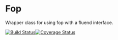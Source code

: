 Fop
===

Wrapper class for using fop with a fluend interface.

[![Build Status](https://travis-ci.org/siad007/Fop.png?branch=master)](https://travis-ci.org/siad007/Fop)[![Coverage Status](https://coveralls.io/repos/siad007/Fop/badge.png?branch=master)](https://coveralls.io/r/siad007/Fop?branch=master)
